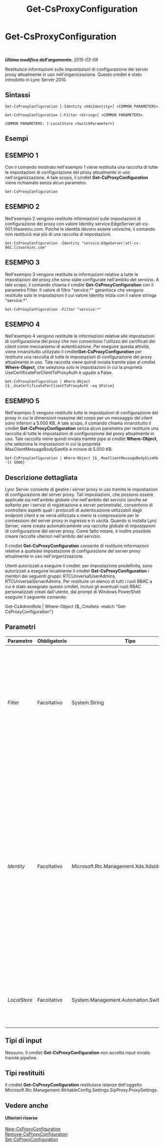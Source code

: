 ﻿---
title: Get-CsProxyConfiguration
TOCTitle: Get-CsProxyConfiguration
ms:assetid: e4836619-026f-4df0-adbd-aa5216e36368
ms:mtpsurl: https://technet.microsoft.com/it-it/library/Gg399011(v=OCS.15)
ms:contentKeyID: 49302266
ms.date: 08/24/2015
mtps_version: v=OCS.15
ms.translationtype: HT
---

# Get-CsProxyConfiguration

 

_**Ultima modifica dell'argomento:** 2015-03-09_

Restituisce informazioni sulle impostazioni di configurazione dei server proxy attualmente in uso nell'organizzazione. Questo cmdlet è stato introdotto in Lync Server 2010.

## Sintassi

    Get-CsProxyConfiguration [-Identity <XdsIdentity>] <COMMON PARAMETERS>

    Get-CsProxyConfiguration [-Filter <String>] <COMMON PARAMETERS>

    COMMON PARAMETERS: [-LocalStore <SwitchParameter>]

## Esempi

## ESEMPIO 1

Con il comando mostrato nell'esempio 1 viene restituita una raccolta di tutte le impostazioni di configurazione del proxy attualmente in uso nell'organizzazione. A tale scopo, il cmdlet **Get-CsProxyConfiguration** viene richiamato senza alcun parametro.

    Get-CsProxyConfiguration

## ESEMPIO 2

Nell'esempio 2 vengono restituite informazioni sulle impostazioni di configurazione del proxy con valore Identity service:EdgeServer:atl-cs-001.litwareinc.com. Poiché le identità devono essere univoche, il comando non restituirà mai più di una raccolta di impostazioni.

    Get-CsProxyConfiguration -Identity "service:EdgeServer:atl-cs-001.litwareinc.com"

## ESEMPIO 3

Nell'esempio 3 vengono restituite le informazioni relative a tutte le impostazioni del proxy che sono state configurate nell'ambito del servizio. A tale scopo, il comando chiama il cmdlet **Get-CsProxyConfiguration** con il parametro Filter. Il valore di filtro "service:\*" garantisce che vengano restituite solo le impostazioni il cui valore Identity inizia con il valore stringa "service:\*".

    Get-CsProxyConfiguration -Filter "service:*"

## ESEMPIO 4

Nell'esempio 4 vengono restituite le informazioni relative alle impostazioni di configurazione del proxy che non consentono l'utilizzo dei certificati dei client come meccanismo di autenticazione. Per eseguire questa attività, viene innanzitutto utilizzato il cmdlet**Get-CsProxyConfiguration** per restituire una raccolta di tutte le impostazioni di configurazione del proxy attualmente in uso. Tale raccolta viene quindi inviata tramite pipe al cmdlet **Where-Object**, che seleziona solo le impostazioni in cui la proprietà UseCertificateForClientToProxyAuth è uguale a False.

    Get-CsProxyConfiguration | Where-Object {$_.UseCertificateForClientToProxyAuth -eq $False}

## ESEMPIO 5

Nell'esempio 5 vengono restituite tutte le impostazioni di configurazione del proxy in cui le dimensioni massime del corpo per un messaggio del client sono inferiori a 5.000 KB. A tale scopo, il comando chiama innanzitutto il cmdlet **Get-CsProxyConfiguration** senza alcun parametro per restituire una raccolta di tutte le impostazioni di configurazione del proxy attualmente in uso. Tale raccolta viene quindi inviata tramite pipe al cmdlet **Where-Object**, che seleziona le impostazioni in cui la proprietà MaxClientMessageBodySizeKb è minore di 5.000 KB.

    Get-CsProxyConfiguration | Where-Object {$_.MaxClientMessageBodySizeKb -lt 5000}

## Descrizione dettagliata

Lync Server consente di gestire i server proxy in uso tramite le impostazioni di configurazione del server proxy. Tali impostazioni, che possono essere applicate sia nell'ambito globale che nell'ambito del servizio (anche se soltanto per i servizi di registrazione e server perimetrale), consentono di controllare aspetti quali i protocolli di autenticazione utilizzabili dagli endpoint client e se verrà utilizzata o meno la compressione per le connessioni del server proxy in ingresso e in uscita. Quando si installa Lync Server, viene creata automaticamente una raccolta globale di impostazioni di configurazione del server proxy. Come fatto notare, è inoltre possibile creare raccolte ulteriori nell'ambito del servizio.

Il cmdlet **Get-CsProxyConfiguration** consente di restituire informazioni relative a qualsiasi impostazione di configurazione del server proxy attualmente in uso nell'organizzazione.

Utenti autorizzati a eseguire il cmdlet: per impostazione predefinita, sono autorizzati a eseguire localmente il cmdlet **Get-CsProxyConfiguration** i membri dei seguenti gruppi: RTCUniversalUserAdmins, RTCUniversalServerAdmins. Per restituire un elenco di tutti i ruoli RBAC a cui è stato assegnato questo cmdlet, inclusi gli eventuali ruoli RBAC personalizzati creati dall'utente, dal prompt di Windows PowerShell eseguire il seguente comando:

Get-CsAdminRole | Where-Object {$\_.Cmdlets –match "Get-CsProxyConfiguration"}

## Parametri


<table>
<colgroup>
<col style="width: 25%" />
<col style="width: 25%" />
<col style="width: 25%" />
<col style="width: 25%" />
</colgroup>
<thead>
<tr class="header">
<th>Parametro</th>
<th>Obbligatorio</th>
<th>Tipo</th>
<th>Descrizione</th>
</tr>
</thead>
<tbody>
<tr class="odd">
<td><p><em>Filter</em></p></td>
<td><p>Facoltativo</p></td>
<td><p>System.String</p></td>
<td><p>Consente di utilizzare i caratteri jolly per specificare le impostazioni di configurazione del proxy in questione. Ad esempio, con questa sintassi vengono restituite tutte le impostazioni configurate nell'ambito del servizio: -Filter &quot;service:*&quot;.</p>
<p>Non è possibile utilizzare i parametri Filter e Identity nello stesso comando.</p></td>
</tr>
<tr class="even">
<td><p><em>Identity</em></p></td>
<td><p>Facoltativo</p></td>
<td><p>Microsoft.Rtc.Management.Xds.XdsIdentity</p></td>
<td><p>l'identificatore univoco per le impostazioni di configurazione del server proxy da restituire. Per restituire le impostazioni globali, utilizzare la seguente sintassi: -Identity global. Per restituire le impostazioni configurate nell'ambito del servizio, utilizzare una sintassi simile alla seguente: -Identity &quot;service:EdgeServer:atl-cs-001.litwareinc.com&quot;. Si noti che non è possibile utilizzare i caratteri jolly quando si specifica un parametro Identity. Tuttavia, se si desidera (o è necessario) utilizzare caratteri jolly, utilizzare il parametro Filter.</p>
<p>Se tale parametro non è incluso, il cmdlet <strong>Get-CsProxyConfiguration</strong> restituirà tutte le impostazioni del server proxy attualmente in uso nell'organizzazione.</p></td>
</tr>
<tr class="odd">
<td><p><em>LocalStore</em></p></td>
<td><p>Facoltativo</p></td>
<td><p>System.Management.Automation.SwitchParameter</p></td>
<td><p>Recupera i dati di configurazione del proxy dalla replica locale dell'archivio di gestione centrale anziché dall'archivio di gestione centrale stesso.</p></td>
</tr>
</tbody>
</table>


## Tipi di input

Nessuno. Il cmdlet **Get-CsProxyConfiguration** non accetta input inviato tramite pipeline.

## Tipi restituiti

Il cmdlet **Get-CsProxyConfiguration** restituisce istanze dell'oggetto Microsoft.Rtc.Management.WritableConfig.Settings.SipProxy.ProxySettings.

## Vedere anche

#### Ulteriori risorse

[New-CsProxyConfiguration](new-csproxyconfiguration.md)  
[Remove-CsProxyConfiguration](remove-csproxyconfiguration.md)  
[Set-CsProxyConfiguration](set-csproxyconfiguration.md)

